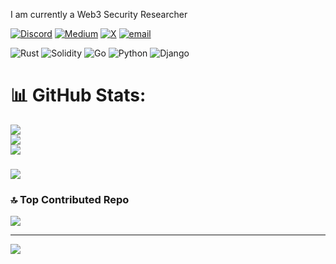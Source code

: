 I am currently a Web3 Security Researcher

[![Discord](https://img.shields.io/badge/Discord-%237289DA.svg?logo=discord&logoColor=white)](https://discord.gg/tigerfrake) [![Medium](https://img.shields.io/badge/Medium-12100E?logo=medium&logoColor=white)](https://medium.com/@Tigerfrake) [![X](https://img.shields.io/badge/X-black.svg?logo=X&logoColor=white)](https://x.com/Tigerfrake) [![email](https://img.shields.io/badge/Email-D14836?logo=gmail&logoColor=white)](mailto:brightoneotis1@gmail.com) 

![Rust](https://img.shields.io/badge/rust-%23000000.svg?style=for-the-badge&logo=rust&logoColor=white) ![Solidity](https://img.shields.io/badge/Solidity-%23363636.svg?style=for-the-badge&logo=solidity&logoColor=white) ![Go](https://img.shields.io/badge/go-%2300ADD8.svg?style=for-the-badge&logo=go&logoColor=white) ![Python](https://img.shields.io/badge/python-3670A0?style=for-the-badge&logo=python&logoColor=ffdd54) ![Django](https://img.shields.io/badge/django-%23092E20.svg?style=for-the-badge&logo=django&logoColor=white)
# 📊 GitHub Stats:
![](https://github-readme-stats.vercel.app/api?username=Tigerfrake&theme=dark&hide_border=false&include_all_commits=true&count_private=true)<br/>
![](https://nirzak-streak-stats.vercel.app/?user=Tigerfrake&theme=dark&hide_border=false)<br/>
![](https://github-readme-stats.vercel.app/api/top-langs/?username=Tigerfrake&theme=dark&hide_border=false&include_all_commits=true&count_private=true&layout=compact)

### 
![](https://quotes-github-readme.vercel.app/api?type=horizontal&theme=radical)

### 🔝 Top Contributed Repo
![](https://github-contributor-stats.vercel.app/api?username=Tigerfrake&limit=5&theme=dark&combine_all_yearly_contributions=true)

---
[![](https://visitcount.itsvg.in/api?id=Tigerfrake&icon=0&color=0)](https://visitcount.itsvg.in)

<!-- Proudly created with GPRM ( https://gprm.itsvg.in ) -->
